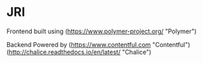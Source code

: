 # JRI

Frontend built using
(https://www.polymer-project.org/ "Polymer")

Backend Powered by
(https://www.contentful.com "Contentful")
(http://chalice.readthedocs.io/en/latest/ "Chalice")
